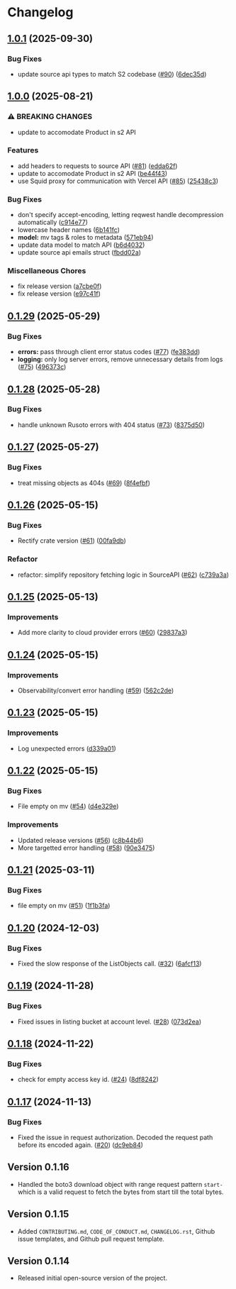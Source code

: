# Changelog

## [1.0.1](https://github.com/source-cooperative/data.source.coop/compare/v1.0.0...v1.0.1) (2025-09-30)


### Bug Fixes

* update source api types to match S2 codebase ([#90](https://github.com/source-cooperative/data.source.coop/issues/90)) ([6dec35d](https://github.com/source-cooperative/data.source.coop/commit/6dec35d60563943fac1d40ce48139859631e540f))

## [1.0.0](https://github.com/source-cooperative/data.source.coop/compare/v0.1.29...v1.0.0) (2025-08-21)


### ⚠ BREAKING CHANGES

* update to accomodate Product in s2 API

### Features

* add headers to requests to source API ([#81](https://github.com/source-cooperative/data.source.coop/issues/81)) ([edda62f](https://github.com/source-cooperative/data.source.coop/commit/edda62f37d7914cb76209fe7b7209a78e1e49b3c))
* update to accomodate Product in s2 API ([be44f43](https://github.com/source-cooperative/data.source.coop/commit/be44f43e5497fbb26d46d180162cfffb269dce1b))
* use Squid proxy for communication with Vercel API ([#85](https://github.com/source-cooperative/data.source.coop/issues/85)) ([25438c3](https://github.com/source-cooperative/data.source.coop/commit/25438c362e9cd1c7d52f5c4d2932542466eef01a))


### Bug Fixes

* don't specify accept-encoding, letting reqwest handle decompression automatically ([c914e77](https://github.com/source-cooperative/data.source.coop/commit/c914e77b8d0495ec229a2575f8aebbeb41947e8d))
* lowercase header names ([6b141fc](https://github.com/source-cooperative/data.source.coop/commit/6b141fc34da307593d4fa2526b19becf2f4e1a12))
* **model:** mv tags & roles to metadata ([571eb94](https://github.com/source-cooperative/data.source.coop/commit/571eb9476cc439b04cf0ecd959e8ca83b3107ccc))
* update data model to match API ([b6d4032](https://github.com/source-cooperative/data.source.coop/commit/b6d40327a2eda5ff8fb5f69bc7d9e7b67a5d04e2))
* update source api emails struct ([fbdd02a](https://github.com/source-cooperative/data.source.coop/commit/fbdd02a31627a0f3deb68dc7acd613b041c00bdb))


### Miscellaneous Chores

* fix release version ([a7cbe0f](https://github.com/source-cooperative/data.source.coop/commit/a7cbe0fbe222beca84db6d2e9ed98da2c9cda42c))
* fix release version ([e97c41f](https://github.com/source-cooperative/data.source.coop/commit/e97c41fff7b9f5cd5645c97da4ed2c7d2d143d65))

## [0.1.29](https://github.com/source-cooperative/data.source.coop/compare/v0.1.28...v0.1.29) (2025-05-29)


### Bug Fixes

* **errors:** pass through client error status codes ([#77](https://github.com/source-cooperative/data.source.coop/issues/77)) ([fe383dd](https://github.com/source-cooperative/data.source.coop/commit/fe383dd08f95d2b6109efa34521815990ece9e0b))
* **logging:** only log server errors, remove unnecessary details from logs ([#75](https://github.com/source-cooperative/data.source.coop/issues/75)) ([496373c](https://github.com/source-cooperative/data.source.coop/commit/496373c70e77f22f064182641c37ac0f1c6fbef7))

## [0.1.28](https://github.com/source-cooperative/data.source.coop/compare/v0.1.27...v0.1.28) (2025-05-28)


### Bug Fixes

* handle unknown Rusoto errors with 404 status ([#73](https://github.com/source-cooperative/data.source.coop/issues/73)) ([8375d50](https://github.com/source-cooperative/data.source.coop/commit/8375d5013a8e559cb2c365722859c70c709ebc68))

## [0.1.27](https://github.com/source-cooperative/data.source.coop/compare/v0.1.26...v0.1.27) (2025-05-27)


### Bug Fixes

* treat missing objects as 404s ([#69](https://github.com/source-cooperative/data.source.coop/issues/69)) ([8f4efbf](https://github.com/source-cooperative/data.source.coop/commit/8f4efbf897afaa354b5aab4d5393d69939249ab1))

## [0.1.26](https://github.com/source-cooperative/data.source.coop/compare/v0.1.25...v0.1.26) (2025-05-15)


### Bug Fixes

* Rectify crate version ([#61](https://github.com/source-cooperative/data.source.coop/issues/61)) ([00fa9db](https://github.com/source-cooperative/data.source.coop/commit/00fa9db0cc6dee84d7abbfcf9d633a41d1a24f2d))


### Refactor

* refactor: simplify repository fetching logic in SourceAPI ([#62](https://github.com/source-cooperative/data.source.coop/issues/62)) ([c739a3a](https://github.com/source-cooperative/data.source.coop/commit/c739a3ad2501ac5c8e0bf9a8f6ccf4c8632b7e61))

## [0.1.25](https://github.com/source-cooperative/data.source.coop/compare/v0.1.24...v0.1.25) (2025-05-13)


### Improvements

* Add more clarity to cloud provider errors ([#60](https://github.com/source-cooperative/data.source.coop/pull/60)) ([29837a3](https://github.com/source-cooperative/data.source.coop/commit/29837a357172161037a33ab0dad32c0ae3744007))


## [0.1.24](https://github.com/source-cooperative/data.source.coop/compare/v0.1.23...v0.1.24) (2025-05-15)


### Improvements

* Observability/convert error handling ([#59](https://github.com/source-cooperative/data.source.coop/pull/59)) ([562c2de](https://github.com/source-cooperative/data.source.coop/commit/562c2dea3b50c643b749d50a7419fdad991e9cd4))

## [0.1.23](https://github.com/source-cooperative/data.source.coop/compare/v0.1.22...v0.1.23) (2025-05-15)


### Improvements

* Log unexpected errors ([d339a01](https://github.com/source-cooperative/data.source.coop/commit/d339a01a43ce2fe01745dffa17e410ed5a156ec4))

## [0.1.22](https://github.com/source-cooperative/data.source.coop/compare/v0.1.21...v0.1.22) (2025-05-15)


### Bug Fixes

* File empty on mv ([#54](https://github.com/source-cooperative/data.source.coop/pull/54)) ([d4e329e](https://github.com/source-cooperative/data.source.coop/commit/d4e329e5424cd66ad7930a90685388385e684147))


### Improvements

* Updated release versions ([#56](https://github.com/source-cooperative/data.source.coop/pull/56)) ([c8b44b6](https://github.com/source-cooperative/data.source.coop/commit/c8b44b68b9b672beebc20324e2c63d34675ad48d))
* More targetted error handling ([#58](https://github.com/source-cooperative/data.source.coop/pull/58)) ([90e3475](https://github.com/source-cooperative/data.source.coop/commit/90e34750ceabe7281e3cc5dfb003982240e83217))

## [0.1.21](https://github.com/source-cooperative/data.source.coop/compare/v0.1.20...v0.1.21) (2025-03-11)


### Bug Fixes

* file empty on mv ([#51](https://github.com/source-cooperative/data.source.coop/issues/51)) ([1f1b3fa](https://github.com/source-cooperative/data.source.coop/commit/1f1b3fa24b175162965281a50c4f50592e1046f8))

## [0.1.20](https://github.com/source-cooperative/data.source.coop/compare/v0.1.19...v0.1.20) (2024-12-03)


### Bug Fixes

* Fixed the slow response of the ListObjects call. ([#32](https://github.com/source-cooperative/data.source.coop/issues/32)) ([6afcf13](https://github.com/source-cooperative/data.source.coop/commit/6afcf13ec15b9cc79f5d6a2aef55b3d269a14e16))

## [0.1.19](https://github.com/source-cooperative/data.source.coop/compare/v0.1.18...v0.1.19) (2024-11-28)


### Bug Fixes

* Fixed issues in listing bucket at account level. ([#28](https://github.com/source-cooperative/data.source.coop/issues/28)) ([073d2ea](https://github.com/source-cooperative/data.source.coop/commit/073d2ea34fb5f4c00716605538c585a0a486588a))

## [0.1.18](https://github.com/source-cooperative/data.source.coop/compare/v0.1.17...v0.1.18) (2024-11-22)


### Bug Fixes

* check for empty access key id. ([#24](https://github.com/source-cooperative/data.source.coop/issues/24)) ([8df8242](https://github.com/source-cooperative/data.source.coop/commit/8df8242f1772705d672cf7594427333fc68627cb))

## [0.1.17](https://github.com/source-cooperative/data.source.coop/compare/v0.1.16...v0.1.17) (2024-11-13)


### Bug Fixes

* Fixed the issue in request authorization. Decoded the request path before its encoded again. ([#20](https://github.com/source-cooperative/data.source.coop/issues/20)) ([dc9eb84](https://github.com/source-cooperative/data.source.coop/commit/dc9eb84009eead0dbecd0990886f69811ca93abd))

Version 0.1.16
-------------
* Handled the boto3 download object with range request pattern `start-` which is a valid request to fetch the bytes from start till the total bytes. 

Version 0.1.15
--------------
* Added `CONTRIBUTING.md`, `CODE_OF_CONDUCT.md`, `CHANGELOG.rst`, Github issue templates, and Github pull request template.

Version 0.1.14
--------------
* Released initial open-source version of the project.
